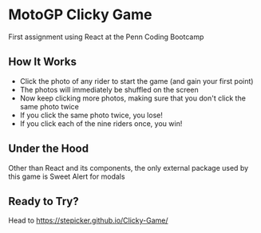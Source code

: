 # MotoGP Clicky Game

First assignment using React at the Penn Coding Bootcamp

## How It Works

* Click the photo of any rider to start the game (and gain your first point)
* The photos will immediately be shuffled on the screen
* Now keep clicking more photos, making sure that you don't click the same photo twice
* If you click the same photo twice, you lose!
* If you click each of the nine riders once, you win!

## Under the Hood

Other than React and its components, the only external package used by this game is Sweet Alert for modals

## Ready to Try?

Head to https://stepicker.github.io/Clicky-Game/

